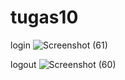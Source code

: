 # tugas10

login
![Screenshot (61)](https://github.com/Imamady/tugas10/assets/145244834/eb5ae2bc-2f47-4ac8-b2b0-7c27eb17c3a1)

logout
![Screenshot (60)](https://github.com/Imamady/tugas10/assets/145244834/521e15b1-c73f-446f-812c-88e02dd809ef)

